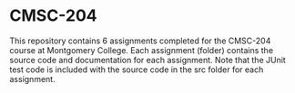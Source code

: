 # CMSC-204

This repository contains 6 assignments completed for the CMSC-204 course at Montgomery College. Each assignment (folder) contains the source code and documentation for each assignment. Note that the JUnit test code is included with the source code in the src folder for each assignment.
